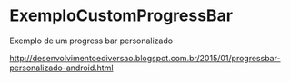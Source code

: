 # ExemploCustomProgressBar
Exemplo de um progress bar personalizado

http://desenvolvimentoediversao.blogspot.com.br/2015/01/progressbar-personalizado-android.html
